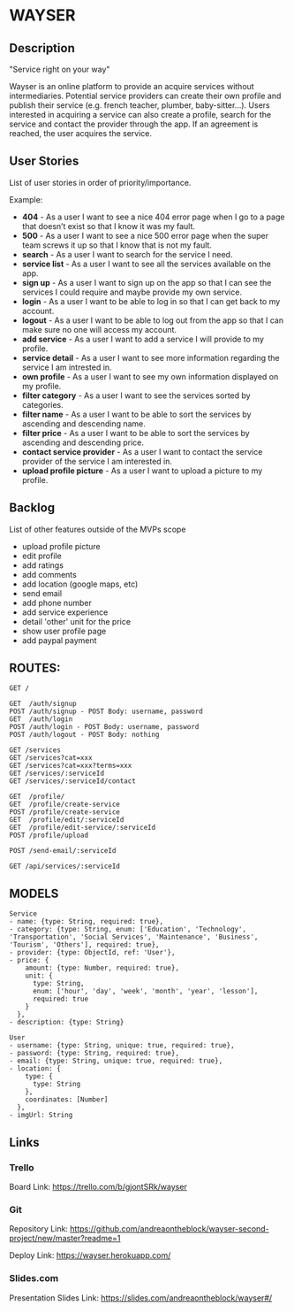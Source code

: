 # WAYSER

## Description
"Service right on your way"

Wayser is an online platform to provide an acquire services without intermediaries. Potential service providers can create their own profile and publish their service (e.g. french teacher, plumber, baby-sitter...). Users interested in acquiring a  service can also create a profile, search for the service and contact the provider through the app. If an agreement is reached, the user acquires the service.

## User Stories

List of user stories in order of priority/importance.

Example:
- **404** - As a user I want to see a nice 404 error page when I go to a page that doesn’t exist so that I know it was my fault. 
- **500** - As a user I want to see a nice 500 error page when the super team screws it up so that I know that is not my fault.
- **search** - As a user I want to search for the service I need.
- **service list** - As a user I want to see all the services available on the app.
- **sign up** - As a user I want to sign up on the app so that I can see the services I could require and maybe provide my own service.
- **login** - As a user I want to be able to log in so that I can get back to my account.
- **logout** - As a user I want to be able to log out from the app so that I can make sure no one will access my account.
- **add service** - As a user I want to add a service I will provide to my profile.
- **service detail** - As a user I want to see more information regarding the service I am intrested in.
- **own profile** - As a user I want to see my own information displayed on my profile.
- **filter category** - As a user I want to see the services sorted by categories.
- **filter name** - As a user I want to be able to sort the services by ascending and descending name.
- **filter price** - As a user I want to be able to sort the services by ascending and descending price.
- **contact service provider** - As a user I want to contact the service provider of the service I am interested in.
- **upload profile picture** - As a user I want to upload a picture to my profile.


## Backlog

List of other features outside of the MVPs scope

- upload profile picture
- edit profile
- add ratings
- add comments
- add location (google maps, etc)
- send email
- add phone number
- add service experience
- detail 'other' unit for the price
- show user profile page
- add paypal payment

## ROUTES:
```
GET / 

GET  /auth/signup
POST /auth/signup - POST Body: username, password
GET  /auth/login
POST /auth/login - POST Body: username, password
POST /auth/logout - POST Body: nothing

GET /services
GET /services?cat=xxx
GET /services?cat=xxx?terms=xxx
GET /services/:serviceId
GET /services/:serviceId/contact

GET  /profile/
GET  /profile/create-service
POST /profile/create-service
GET  /profile/edit/:serviceId
GET  /profile/edit-service/:serviceId
POST /profile/upload

POST /send-email/:serviceId

GET /api/services/:serviceId

```

## MODELS

```
Service
- name: {type: String, required: true},
- category: {type: String, enum: ['Education', 'Technology', 'Transportation', 'Social Services', 'Maintenance', 'Business', 'Tourism', 'Others'], required: true},
- provider: {type: ObjectId, ref: 'User'},
- price: {
    amount: {type: Number, required: true},
    unit: {
      type: String,
      enum: ['hour', 'day', 'week', 'month', 'year', 'lesson'],
      required: true
    }
  },
- description: {type: String}
```    

```
User
- username: {type: String, unique: true, required: true},
- password: {type: String, required: true},
- email: {type: String, unique: true, required: true},
- location: {
    type: {
      type: String
    },
    coordinates: [Number]
  },
- imgUrl: String
```


## Links

### Trello

Board Link:
https://trello.com/b/gjontSRk/wayser

### Git

Repository Link:
https://github.com/andreaontheblock/wayser-second-project/new/master?readme=1

Deploy Link:
https://wayser.herokuapp.com/

### Slides.com

Presentation Slides Link:
https://slides.com/andreaontheblock/wayser#/
